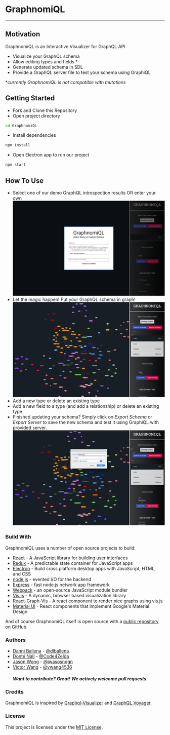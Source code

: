 # GraphnomiQL
----
## Motivation
GraphnomiQL is an Interactive Visualizer for GraphQL API

  - Visualize your GraphQL schema
  - Allow editing types and fields *
  - Generate updated schema in SDL 
  - Provide a GraphQL server file to test your schema using GraphiQL
  
**currently GraphnomiQL is not compatible with mutations*  

## Getting Started
- Fork and Clone this Repository
- Open project directory
```sh
cd GraphnomiQL
```
- Install dependencies
```sh
npm install
```
- Open Electron app to run our project
```sh
npm start
```

## How To Use

  - Select one of our demo GraphQL introspection results OR enter your own
   ![modal-screenshot](./src/assets/screenshots/screenshot1.png?raw=true "screenshot1")  
  - Let the magic happen! Put your GraphQL schema in graph!
   ![graph-screenshot](./src/assets/screenshots/screenshot3.png?raw=true "screenshot3")
  - Add a new type or delete an existing type
  - Add a new field to a type (and add a relationship) or delete an existing type
  - Finished updating your schema? Simply click on *Export Schema* or *Export Server* to save the new schema and test it using GraphiQL with provided server.
   ![exportFile-screenshot](./src/assets/screenshots/screenshot4.png?raw=true "screenshot4")


### Build With

GraphnomiQL uses a number of open source projects to build:

* [React] - A JavaScript library for building user interfaces
* [Redux] - A predictable state container for JavaScript apps
* [Electron] - Build cross platform desktop apps with JavaScript, HTML, and CSS
* [node.js] - evented I/O for the backend
* [Express] - fast node.js network app framework
* [Webpack] - an open-source JavaScript module bundler
* [Vis.js] - A dynamic, browser based visualization library
* [React-Graph-Vis] - A react component to render nice graphs using vis.js
* [Material UI] - React components that implement Google's Material Design

And of course GraphnomiQL itself is open source with a [public repository][dill]
 on GitHub.

### Authors

- [Danni Ballena] - [@dlballena]
- [Donté Nall] - [@Code4Zelda]
- [Jason Wong] - [@jwasosnogn]
- [Victor Wang] - [@vwang4536]
  ##### Want to contribute? Great! We actively welcome pull requests.


### Credits
GraphnomiQL is inspired by [Graphql-Visualizer] and [GraphQL Voyager].

### License
This project is licensed under the [MIT License](https://opensource.org/licenses/mit-license.php).


   [dill]: <https://github.com/GraphnomiQl/GraphnomiQL>
   [df1]: <http://daringfireball.net/projects/markdown/>
   [Material UI]: <https://material-ui.com/>
   [Redux]: <https://redux.js.org/>
   [node.js]: <http://nodejs.org>
   [Twitter Bootstrap]: <http://twitter.github.com/bootstrap/>
   [express]: <http://expressjs.com>
   [React]: <https://reactjs.org/>
   [Webpack]: <https://webpack.js.org/>
   [Electron]: <https://electronjs.org/>
   [Vis.js]: <http://visjs.org/>
   [React-Graph-Vis]: <https://github.com/crubier/react-graph-vis>
   [Danni Ballena]: <https://www.linkedin.com/in/danni-ballena>
   [Donté Nall]: <https://www.linkedin.com/in/donte-nall-b1801445/>
   [Jason Wong]: <https://www.linkedin.com/in/jwong1995/>
   [Victor Wang]: <https://www.linkedin.com/in/vwang4536>
   [@dlballena]: <https://github.com/dlballena>
   [@Code4Zelda]: <https://github.com/Code4Zelda>
   [@jwasosnogn]: <https://github.com/jwaosnogn>
   [@vwang4536]: <https://github.com/vwang4536>
   [Graphql-Visualizer]: <https://github.com/NathanRSmith/graphql-visualizer>
   [GraphQL Voyager]: <https://github.com/APIs-guru/graphql-voyager>
   



